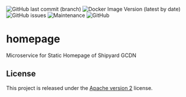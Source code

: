 ![GitHub last commit (branch)](https://img.shields.io/github/last-commit/shipyardsuite/homepage/develop?color=3cafe2&style=flat-square)
![Docker Image Version (latest by date)](https://img.shields.io/docker/v/shipyardsuite/homepage?color=3cafe2&sort=date&style=flat-square)
![GitHub issues](https://img.shields.io/github/issues/shipyardsuite/homepage?color=3cafe2&style=flat-square)
![Maintenance](https://img.shields.io/maintenance/yes/2020?color=3cafe2&style=flat-square)
![GitHub](https://img.shields.io/github/license/shipyardsuite/homepage?color=3cafe2&style=flat-square)

# homepage

Microservice for Static Homepage of Shipyard GCDN

## License

This project is released under the [Apache version 2](LICENSE) license.

